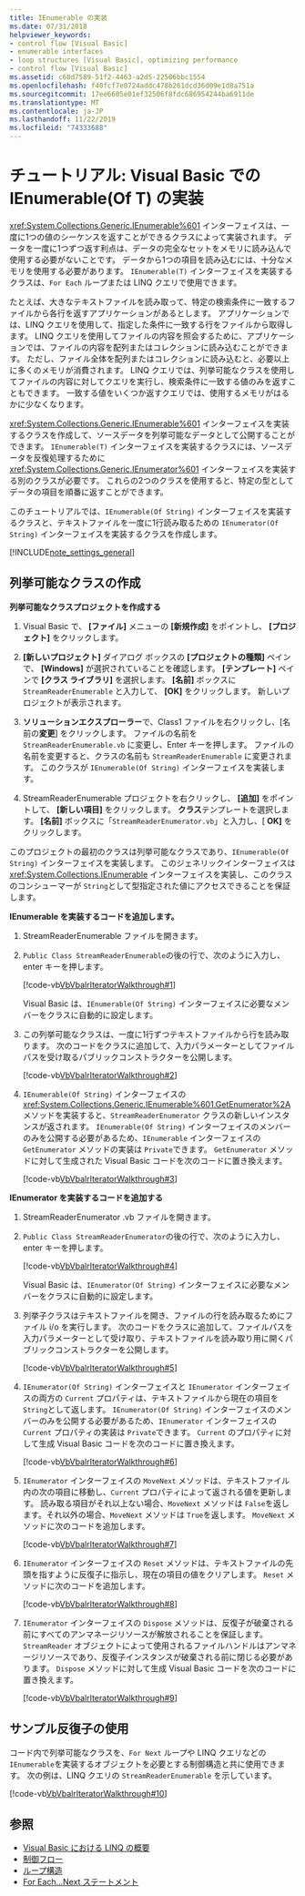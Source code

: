 ```yaml
---
title: IEnumerable の実装
ms.date: 07/31/2018
helpviewer_keywords:
- control flow [Visual Basic]
- enumerable interfaces
- loop structures [Visual Basic], optimizing performance
- control flow [Visual Basic]
ms.assetid: c60d7589-51f2-4463-a2d5-22506bbc1554
ms.openlocfilehash: f40fcf7e0724addc478b261dcd36d09e1d8a751a
ms.sourcegitcommit: 17ee6605e01ef32506f8fdc686954244ba6911de
ms.translationtype: MT
ms.contentlocale: ja-JP
ms.lasthandoff: 11/22/2019
ms.locfileid: "74333688"
---
```

# <a name="walkthrough-implementing-ienumerableof-t-in-visual-basic"></a>チュートリアル: Visual Basic での IEnumerable(Of T) の実装
<xref:System.Collections.Generic.IEnumerable%601> インターフェイスは、一度に1つの値のシーケンスを返すことができるクラスによって実装されます。 データを一度に1つずつ返す利点は、データの完全なセットをメモリに読み込んで使用する必要がないことです。 データから1つの項目を読み込むには、十分なメモリを使用する必要があります。 `IEnumerable(T)` インターフェイスを実装するクラスは、`For Each` ループまたは LINQ クエリで使用できます。  
  
 たとえば、大きなテキストファイルを読み取って、特定の検索条件に一致するファイルから各行を返すアプリケーションがあるとします。 アプリケーションでは、LINQ クエリを使用して、指定した条件に一致する行をファイルから取得します。 LINQ クエリを使用してファイルの内容を照会するために、アプリケーションでは、ファイルの内容を配列またはコレクションに読み込むことができます。 ただし、ファイル全体を配列またはコレクションに読み込むと、必要以上に多くのメモリが消費されます。 LINQ クエリでは、列挙可能なクラスを使用してファイルの内容に対してクエリを実行し、検索条件に一致する値のみを返すこともできます。 一致する値をいくつか返すクエリでは、使用するメモリがはるかに少なくなります。  
  
 <xref:System.Collections.Generic.IEnumerable%601> インターフェイスを実装するクラスを作成して、ソースデータを列挙可能なデータとして公開することができます。 `IEnumerable(T)` インターフェイスを実装するクラスには、ソースデータを反復処理するために <xref:System.Collections.Generic.IEnumerator%601> インターフェイスを実装する別のクラスが必要です。 これらの2つのクラスを使用すると、特定の型としてデータの項目を順番に返すことができます。  
  
 このチュートリアルでは、`IEnumerable(Of String)` インターフェイスを実装するクラスと、テキストファイルを一度に1行読み取るための `IEnumerator(Of String)` インターフェイスを実装するクラスを作成します。  
  
[!INCLUDE[note_settings_general](~/includes/note-settings-general-md.md)]  
  
## <a name="creating-the-enumerable-class"></a>列挙可能なクラスの作成  
  
**列挙可能なクラスプロジェクトを作成する**

1. Visual Basic で、 **[ファイル]** メニューの **[新規作成]** をポイントし、 **[プロジェクト]** をクリックします。

1. **[新しいプロジェクト]** ダイアログ ボックスの **[プロジェクトの種類]** ペインで、 **[Windows]** が選択されていることを確認します。 **[テンプレート]** ペインで **[クラス ライブラリ]** を選択します。 **[名前]** ボックスに `StreamReaderEnumerable` と入力して、 **[OK]** をクリックします。 新しいプロジェクトが表示されます。

1. **ソリューションエクスプローラー**で、Class1 ファイルを右クリックし、[名前の**変更**] をクリックします。 ファイルの名前を `StreamReaderEnumerable.vb` に変更し、Enter キーを押します。 ファイルの名前を変更すると、クラスの名前も `StreamReaderEnumerable` に変更されます。 このクラスが `IEnumerable(Of String)` インターフェイスを実装します。

1. StreamReaderEnumerable プロジェクトを右クリックし、 **[追加]** をポイントして、 **[新しい項目]** をクリックします。 **クラス**テンプレートを選択します。 **[名前]** ボックスに「`StreamReaderEnumerator.vb`」と入力し、[ **OK]** をクリックします。

 このプロジェクトの最初のクラスは列挙可能なクラスであり、`IEnumerable(Of String)` インターフェイスを実装します。 このジェネリックインターフェイスは <xref:System.Collections.IEnumerable> インターフェイスを実装し、このクラスのコンシューマーが `String`として型指定された値にアクセスできることを保証します。  
  
**IEnumerable を実装するコードを追加します。**

1. StreamReaderEnumerable ファイルを開きます。

2. `Public Class StreamReaderEnumerable`の後の行で、次のように入力し、enter キーを押します。

     [!code-vb[VbVbalrIteratorWalkthrough#1](~/samples/snippets/visualbasic/VS_Snippets_VBCSharp/VbVbalrIteratorWalkthrough/VB/StreamReaderIterator.vb#1)]

   Visual Basic は、`IEnumerable(Of String)` インターフェイスに必要なメンバーをクラスに自動的に設定します。
  
3. この列挙可能なクラスは、一度に1行ずつテキストファイルから行を読み取ります。 次のコードをクラスに追加して、入力パラメーターとしてファイルパスを受け取るパブリックコンストラクターを公開します。

     [!code-vb[VbVbalrIteratorWalkthrough#2](~/samples/snippets/visualbasic/VS_Snippets_VBCSharp/VbVbalrIteratorWalkthrough/VB/StreamReaderIterator.vb#2)]

4. `IEnumerable(Of String)` インターフェイスの <xref:System.Collections.Generic.IEnumerable%601.GetEnumerator%2A> メソッドを実装すると、`StreamReaderEnumerator` クラスの新しいインスタンスが返されます。 `IEnumerable(Of String)` インターフェイスのメンバーのみを公開する必要があるため、`IEnumerable` インターフェイスの `GetEnumerator` メソッドの実装は `Private`できます。 `GetEnumerator` メソッドに対して生成された Visual Basic コードを次のコードに置き換えます。

     [!code-vb[VbVbalrIteratorWalkthrough#3](~/samples/snippets/visualbasic/VS_Snippets_VBCSharp/VbVbalrIteratorWalkthrough/VB/StreamReaderIterator.vb#3)]  
  
**IEnumerator を実装するコードを追加する**

1. StreamReaderEnumerator .vb ファイルを開きます。

2. `Public Class StreamReaderEnumerator`の後の行で、次のように入力し、enter キーを押します。

     [!code-vb[VbVbalrIteratorWalkthrough#4](~/samples/snippets/visualbasic/VS_Snippets_VBCSharp/VbVbalrIteratorWalkthrough/VB/StreamReaderIterator.vb#4)]

   Visual Basic は、`IEnumerator(Of String)` インターフェイスに必要なメンバーをクラスに自動的に設定します。

3. 列挙子クラスはテキストファイルを開き、ファイルの行を読み取るためにファイル i/o を実行します。 次のコードをクラスに追加して、ファイルパスを入力パラメーターとして受け取り、テキストファイルを読み取り用に開くパブリックコンストラクターを公開します。

     [!code-vb[VbVbalrIteratorWalkthrough#5](~/samples/snippets/visualbasic/VS_Snippets_VBCSharp/VbVbalrIteratorWalkthrough/VB/StreamReaderIterator.vb#5)]

4. `IEnumerator(Of String)` インターフェイスと `IEnumerator` インターフェイスの両方の `Current` プロパティは、テキストファイルから現在の項目を `String`として返します。 `IEnumerator(Of String)` インターフェイスのメンバーのみを公開する必要があるため、`IEnumerator` インターフェイスの `Current` プロパティの実装は `Private`できます。 `Current` のプロパティに対して生成 Visual Basic コードを次のコードに置き換えます。

     [!code-vb[VbVbalrIteratorWalkthrough#6](~/samples/snippets/visualbasic/VS_Snippets_VBCSharp/VbVbalrIteratorWalkthrough/VB/StreamReaderIterator.vb#6)]

5. `IEnumerator` インターフェイスの `MoveNext` メソッドは、テキストファイル内の次の項目に移動し、`Current` プロパティによって返される値を更新します。 読み取る項目がそれ以上ない場合、`MoveNext` メソッドは `False`を返します。それ以外の場合、`MoveNext` メソッドは `True`を返します。 `MoveNext` メソッドに次のコードを追加します。

     [!code-vb[VbVbalrIteratorWalkthrough#7](~/samples/snippets/visualbasic/VS_Snippets_VBCSharp/VbVbalrIteratorWalkthrough/VB/StreamReaderIterator.vb#7)]

6. `IEnumerator` インターフェイスの `Reset` メソッドは、テキストファイルの先頭を指すように反復子に指示し、現在の項目の値をクリアします。 `Reset` メソッドに次のコードを追加します。

     [!code-vb[VbVbalrIteratorWalkthrough#8](~/samples/snippets/visualbasic/VS_Snippets_VBCSharp/VbVbalrIteratorWalkthrough/VB/StreamReaderIterator.vb#8)]

7. `IEnumerator` インターフェイスの `Dispose` メソッドは、反復子が破棄される前にすべてのアンマネージリソースが解放されることを保証します。 `StreamReader` オブジェクトによって使用されるファイルハンドルはアンマネージリソースであり、反復子インスタンスが破棄される前に閉じる必要があります。 `Dispose` メソッドに対して生成 Visual Basic コードを次のコードに置き換えます。

     [!code-vb[VbVbalrIteratorWalkthrough#9](~/samples/snippets/visualbasic/VS_Snippets_VBCSharp/VbVbalrIteratorWalkthrough/VB/StreamReaderIterator.vb#9)] 
  
## <a name="using-the-sample-iterator"></a>サンプル反復子の使用

 コード内で列挙可能なクラスを、`For Next` ループや LINQ クエリなどの `IEnumerable`を実装するオブジェクトを必要とする制御構造と共に使用できます。 次の例は、LINQ クエリの `StreamReaderEnumerable` を示しています。  
  
 [!code-vb[VbVbalrIteratorWalkthrough#10](~/samples/snippets/visualbasic/VS_Snippets_VBCSharp/VbVbalrIteratorWalkthrough/VB/Module1.vb#10)]  
  
## <a name="see-also"></a>参照

- [Visual Basic における LINQ の概要](../../../../visual-basic/programming-guide/language-features/linq/introduction-to-linq.md)
- [制御フロー](../../../../visual-basic/programming-guide/language-features/control-flow/index.md)
- [ループ構造](../../../../visual-basic/programming-guide/language-features/control-flow/loop-structures.md)
- [For Each...Next ステートメント](../../../../visual-basic/language-reference/statements/for-each-next-statement.md)
